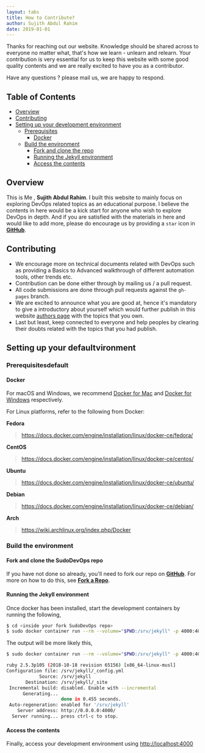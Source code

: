 ```yaml
---
layout: tabs
title: How to Contribute?
author: Sujith Abdul Rahim
date: 2019-01-01
---
```


Thanks for reaching out our website. Knowledge should be shared across to everyone no matter what, that's how we learn - unlearn and relearn. Your contribution is very essential for us to keep this website with some good quality contents and we are really excited to have you as a contributor. 

Have any questions ? please mail us, we are happy to respond.

## **Table of Contents**

* [Overview](#overview)
* [Contributing](#contributing)
* [Setting up your development environment](#setting-up-your-development-environment)
    * [Prerequisites](#prerequisites)
        * [Docker](#docker)
    * [Build the environment](#build-the-environment)
        * [Fork and clone the repo](#fork-and-clone-the-sudodevops-repo)
        * [Running the Jekyll environment](#running-the-jekyll-environment)
        * [Access the contents](#access-the-contents)

## **Overview**

This is Me , **Sujith Abdul Rahim**. I built this website to mainly focus on exploring DevOps related topics as an educational purpose. I believe the contents in here would be a kick start for anyone who wish to explore DevOps in depth. And if you are satisfied with the materials in here and would like to add more, please do encourage us by providing a `star` icon in [**GitHub**](https://github.com/sujiar37/SudoDevOps).

## **Contributing**

- We encourage more on technical documents related with DevOps such as providing a Basics to Advanced walkthrough of different automation tools, other trends etc.
- Contribution can be done either through by mailing us / a pull request.
- All code submissions are done through pull requests against the `gh-pages` branch.
- We are excited to announce what you are good at, hence it's mandatory to give a introductory about yourself which would further publish in this website [authors page](/authors) with the topics that you own.
- Last but least, keep connected to everyone and help peoples by clearing their doubts related with the topics that you had publish.


## **Setting up your defaultvironment**

### **Prerequisites**default

#### **Docker**

For macOS and Windows, we recommend [Docker for Mac](https://www.docker.com/docker-mac) and [Docker for Windows](https://www.docker.com/docker-windows)
respectively.

For Linux platforms, refer to the following from Docker:

**Fedora**

> <https://docs.docker.com/engine/installation/linux/docker-ce/fedora/>

**CentOS**

> <https://docs.docker.com/engine/installation/linux/docker-ce/centos/>

**Ubuntu**

> <https://docs.docker.com/engine/installation/linux/docker-ce/ubuntu/>

**Debian**

> <https://docs.docker.com/engine/installation/linux/docker-ce/debian/>

**Arch**

> <https://wiki.archlinux.org/index.php/Docker>


### **Build the environment**

#### **Fork and clone the SudoDevOps repo**

If you have not done so already, you'll need to fork our repo on [**GitHub**](https://github.com/sujiar37/SudoDevOps). For more on how to do this, see [**Fork a Repo**](https://help.github.com/articles/fork-a-repo/).

#### **Running the Jekyll environment**

Once docker has been installed, start the development containers by running the following,

```bash
$ cd <inside your fork SudoDevOps repo>
$ sudo docker container run --rm --volume="$PWD:/srv/jekyll" -p 4000:4000  -it jekyll/jekyll  jekyll serve --watch
```

The output will be more likely this,

```bash
$ sudo docker container run --rm --volume="$PWD:/srv/jekyll" -p 4000:4000  -it jekyll/jekyll  jekyll serve --watch

ruby 2.5.3p105 (2018-10-18 revision 65156) [x86_64-linux-musl]
Configuration file: /srv/jekyll/_config.yml
            Source: /srv/jekyll
       Destination: /srv/jekyll/_site
 Incremental build: disabled. Enable with --incremental
      Generating... 
                    done in 0.455 seconds.
 Auto-regeneration: enabled for '/srv/jekyll'
    Server address: http://0.0.0.0:4000/
  Server running... press ctrl-c to stop.

```

#### **Access the contents**

Finally, access your development environment using <http://localhost:4000>





